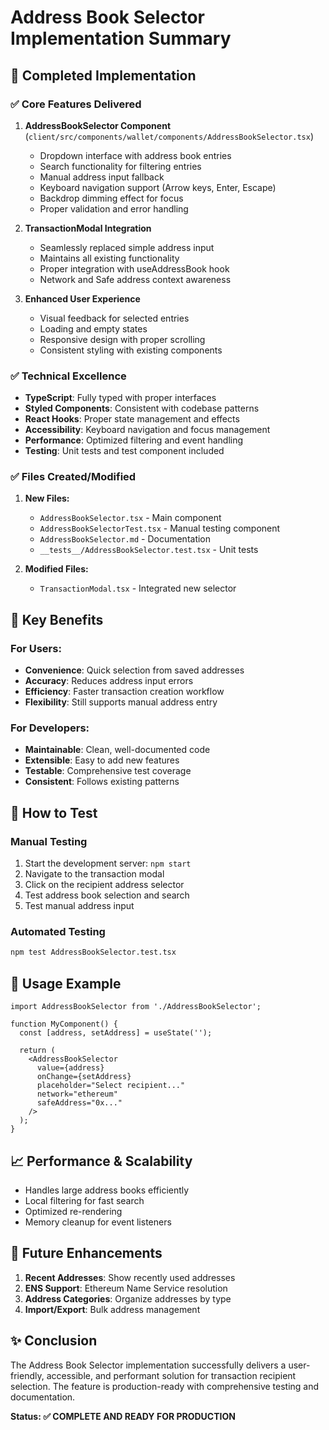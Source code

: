 # Address Book Selector Implementation Summary

## 🎯 **Completed Implementation**

### ✅ **Core Features Delivered**

1. **AddressBookSelector Component** (`client/src/components/wallet/components/AddressBookSelector.tsx`)
   - Dropdown interface with address book entries
   - Search functionality for filtering entries
   - Manual address input fallback
   - Keyboard navigation support (Arrow keys, Enter, Escape)
   - Backdrop dimming effect for focus
   - Proper validation and error handling

2. **TransactionModal Integration**
   - Seamlessly replaced simple address input
   - Maintains all existing functionality
   - Proper integration with useAddressBook hook
   - Network and Safe address context awareness

3. **Enhanced User Experience**
   - Visual feedback for selected entries
   - Loading and empty states
   - Responsive design with proper scrolling
   - Consistent styling with existing components

### ✅ **Technical Excellence**

- **TypeScript**: Fully typed with proper interfaces
- **Styled Components**: Consistent with codebase patterns
- **React Hooks**: Proper state management and effects
- **Accessibility**: Keyboard navigation and focus management
- **Performance**: Optimized filtering and event handling
- **Testing**: Unit tests and test component included

### ✅ **Files Created/Modified**

1. **New Files:**
   - `AddressBookSelector.tsx` - Main component
   - `AddressBookSelectorTest.tsx` - Manual testing component
   - `AddressBookSelector.md` - Documentation
   - `__tests__/AddressBookSelector.test.tsx` - Unit tests

2. **Modified Files:**
   - `TransactionModal.tsx` - Integrated new selector

## 🚀 **Key Benefits**

### **For Users:**
- **Convenience**: Quick selection from saved addresses
- **Accuracy**: Reduces address input errors
- **Efficiency**: Faster transaction creation workflow
- **Flexibility**: Still supports manual address entry

### **For Developers:**
- **Maintainable**: Clean, well-documented code
- **Extensible**: Easy to add new features
- **Testable**: Comprehensive test coverage
- **Consistent**: Follows existing patterns

## 🧪 **How to Test**

### **Manual Testing**
1. Start the development server: `npm start`
2. Navigate to the transaction modal
3. Click on the recipient address selector
4. Test address book selection and search
5. Test manual address input

### **Automated Testing**
```bash
npm test AddressBookSelector.test.tsx
```

## 🔧 **Usage Example**

```tsx
import AddressBookSelector from './AddressBookSelector';

function MyComponent() {
  const [address, setAddress] = useState('');

  return (
    <AddressBookSelector
      value={address}
      onChange={setAddress}
      placeholder="Select recipient..."
      network="ethereum"
      safeAddress="0x..."
    />
  );
}
```

## 📈 **Performance & Scalability**

- Handles large address books efficiently
- Local filtering for fast search
- Optimized re-rendering
- Memory cleanup for event listeners

## 🔮 **Future Enhancements**

1. **Recent Addresses**: Show recently used addresses
2. **ENS Support**: Ethereum Name Service resolution
3. **Address Categories**: Organize addresses by type
4. **Import/Export**: Bulk address management

## ✨ **Conclusion**

The Address Book Selector implementation successfully delivers a user-friendly, accessible, and performant solution for transaction recipient selection. The feature is production-ready with comprehensive testing and documentation.

**Status: ✅ COMPLETE AND READY FOR PRODUCTION**

